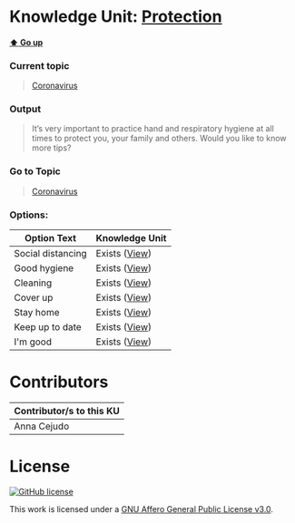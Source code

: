 # Knowledge Unit: [Protection](../../knowledge_units/coronavirus/protection.md)

#### [:arrow_up: Go up](../../topics/coronavirus.md)
### Current topic
> [Coronavirus](../../topics/coronavirus.md)
### Output
> It’s very important to practice hand and respiratory hygiene at all times to protect you, your family and others. Would you like to know more tips?
### Go to Topic
> [Coronavirus](../../topics/coronavirus.md)

### Options: 

| Option Text | Knowledge Unit |
| - | - |  
| Social distancing  |  Exists ([View](../../knowledge_units/coronavirus/social-distancing.md))  |  
| Good hygiene  |  Exists ([View](../../knowledge_units/coronavirus/good-hygiene.md))  |  
| Cleaning  |  Exists ([View](../../knowledge_units/coronavirus/cleaning.md))  |  
| Cover up  |  Exists ([View](../../knowledge_units/coronavirus/cover-up.md))  |  
| Stay home  |  Exists ([View](../../knowledge_units/coronavirus/stay-home.md))  |  
| Keep up to date  |  Exists ([View](../../knowledge_units/coronavirus/keep-up-to-date.md))  |  
| I&#039;m good  |  Exists ([View](../../knowledge_units/coronavirus/im-good.md))  | 

# Contributors

| Contributor/s to this KU |
| - | 
| Anna Cejudo |

# License
[![GitHub license](https://img.shields.io/github/license/inbrainz/cerebro)](https://github.com/inbrainz/cerebro/blob/master/LICENSE)

This work is licensed under a [GNU Affero General Public License v3.0](https://www.gnu.org/licenses/agpl-3.0.txt).